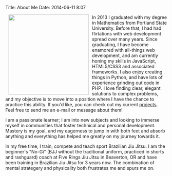 Title: About Me
Date: 2014-06-11 8:07

<img src="../theme/nogi.jpg" style="width: 250px; float: left; margin: 0 10px;">

In 2013 I graduated with my degree in Mathematics from Portland State University. Before that, I had had flirtations with web development spread over many years. Since graduating, I have become enamored with all-things web development, and am currently honing my skills in JavaScript, HTML5/CSS3 and associated frameworks. I also enjoy creating things in Python, and have lots of experience grinding out code in PHP. I love finding clear, elegant solutions to complex problems, and my objective is to move into a position where I have the chance to practice this ability. If you'd like, you can check out my current [projects](/projects). Feel free to send me an e-mail or message about them!

I am a passionate learner; I am into new subjects and looking to immerse myself in communities that foster technical and personal development. Mastery is my goal, and my eagerness to jump in with both feet and absorb anything and everything has helped me greatly on my journey towards it.

In my free time, I train, compete and teach sport Brazilian Jiu Jitsu. I am the beginner's "No-Gi" (BJJ without the traditional uniform, practiced in shorts and rashguard) coach at Five Rings Jiu Jitsu in Beaverton, OR and have been training in Brazilian Jiu Jitsu for 3 years now. The combination of mental strategery and physicality both frustrates me and spurs me on.